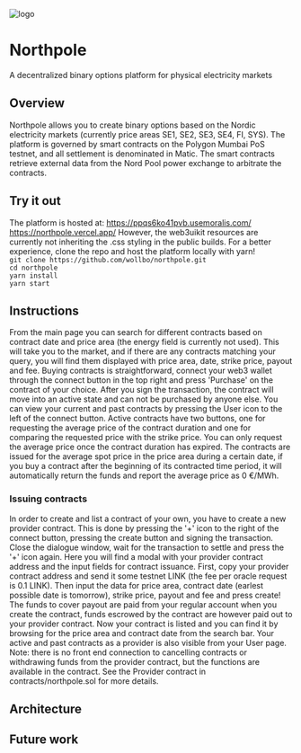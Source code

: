 ![logo](https://user-images.githubusercontent.com/34742686/164756366-89852e9b-8155-4955-a889-886024c7f1e9.png)
# Northpole
A decentralized binary options platform for physical electricity markets
## Overview
Northpole allows you to create binary options based on the Nordic electricity markets (currently price areas SE1, SE2, SE3, SE4, FI, SYS). The platform is governed by smart contracts on the Polygon Mumbai PoS testnet, and all settlement is denominated in Matic. The smart contracts retrieve external data from the Nord Pool power exchange to arbitrate the contracts.

## Try it out
The platform is hosted at:
https://ppqs6ko41pvb.usemoralis.com/
https://northpole.vercel.app/
However, the web3uikit resources are currently not inheriting the .css styling in the public builds. For a better experience, clone the repo and host the platform locally with yarn! <br>
`git clone https://github.com/wollbo/northpole.git` <br>
`cd northpole` <br>
`yarn install` <br>
`yarn start`<br>

## Instructions
From the main page you can search for different contracts based on contract date and price area (the energy field is currently not used). This will take you to the market, and if there are any contracts matching your query, you will find them displayed with price area, date, strike price, payout and fee. Buying contracts is straightforward, connect your web3 wallet through the connect button in the top right and press 'Purchase' on the contract of your choice. After you sign the transaction, the contract will move into an active state and can not be purchased by anyone else. You can view your current and past contracts by pressing the User icon to the left of the connect button. Active contracts have two buttons, one for requesting the average price of the contract duration and one for comparing the requested price with the strike price. You can only request the average price once the contract duration has expired. The contracts are issued for the average spot price in the price area during a certain date, if you buy a contract after the beginning of its contracted time period, it will automatically return the funds and report the average price as 0 €/MWh.
### Issuing contracts
In order to create and list a contract of your own, you have to create a new provider contract. This is done by pressing the '+' icon to the right of the connect button, pressing the create button and signing the transaction. Close the dialogue window, wait for the transaction to settle and press the '+' icon again. Here you will find a modal with your provider contract address and the input fields for contract issuance. First, copy your provider contract address and send it some testnet LINK (the fee per oracle request is 0.1 LINK). Then input the data for price area, contract date (earlest possible date is tomorrow), strike price, payout and fee and press create! The funds to cover payout are paid from your regular account when you create the contract, funds escrowed by the contract are however paid out to your provider contract. Now your contract is listed and you can find it by browsing for the price area and contract date from the search bar. Your active and past contracts as a provider is also visible from your User page. Note: there is no front end connection to cancelling contracts or withdrawing funds from the provider contract, but the functions are available in the contract. See the Provider contract in contracts/northpole.sol for more details. 
## Architecture

## Future work
